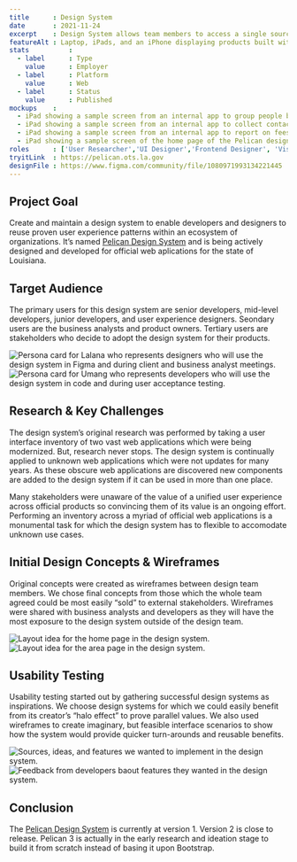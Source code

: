 ```yaml
---
title      : Design System
date       : 2021-11-24
excerpt    : Design System allows team members to access a single source of truth and quickly produce value.
featureAlt : Laptop, iPads, and an iPhone displaying products built with the design system.
stats          : 
  - label      : Type
    value      : Employer
  - label      : Platform
    value      : Web
  - label      : Status
    value      : Published
mockups    : 
  - iPad showing a sample screen from an internal app to group people by their permissions.
  - iPad showing a sample screen from an internal app to collect contact information from users.
  - iPad showing a sample screen from an internal app to report on fees received from permits.
  - iPad showing a sample screen of the home page of the Pelican design system site.
roles      : ['User Researcher','UI Designer','Frontend Designer', 'Visual Designer']
tryitLink  : https://pelican.ots.la.gov
designFile : https://www.figma.com/community/file/1080971993134221445
---
```


## Project Goal

Create and maintain a design system to enable developers and designers to reuse proven user experience patterns within an ecosystem of organizations. It’s named [Pelican Design System](https://pelican.ots.la.gov) and is being actively designed and developed for official web aplications for the state of Louisiana.

## Target Audience

The primary users for this design system are senior developers, mid-level developers, junior developers, and user experience designers. Seondary users are the business analysts and product owners. Tertiary users are stakeholders who decide to adopt the design system for their products.

![Persona card for Lalana who represents designers who will use the design system in Figma and during client and business analyst meetings.](/images/projects/design-system/persona-1.jpg)
![Persona card for Umang who represents developers who will use the design system in code and during user acceptance testing.](/images/projects/design-system/persona-2.jpg)

## Research & Key Challenges

The design system’s original research was performed by taking a user interface inventory of two vast web applications which were being modernized. But, research never stops. The design system is continually applied to unknown web applications which were not updates for many years. As these obscure web applications are discovered new components are added to the design system if it can be used in more than one place.

Many stakeholders were unaware of the value of a unified user experience across official products so convincing them of its value is an ongoing effort. Performing an inventory across a myriad of official web applications is a monumental task for which the design system has to flexible to accomodate unknown use cases.

## Initial Design Concepts & Wireframes

Original concepts were created as wireframes between design team members. We chose final concepts from those which the whole team agreed could be most easily “sold” to external stakeholders. Wireframes were shared with business analysts and developers as they will have the most exposure to the design system outside of the design team.

![Layout idea for the home page in the design system.](/images/projects/design-system/sketch-wireframe-1.jpg)
![Layout idea for the area page in the design system.](/images/projects/design-system/sketch-wireframe-2.jpg)

## Usability Testing

Usability testing started out by gathering successful design systems as inspirations. We choose design systems for  which we could easily benefit from its creator’s “halo effect” to prove parallel values. We also used wireframes to create imaginary, but feasible interface scenarios to show how the system would provide quicker turn-arounds and reusable benefits.

![Sources, ideas, and features we wanted to implement in the design system.](/images/projects/design-system/usability-1.jpg)
![Feedback from developers baout features they wanted in the design system.](/images/projects/design-system/usability-2.jpg)

## Conclusion

The [Pelican Design System](https://pelican.ots.la.gov) is currently at version 1. Version 2 is close to release. Pelican 3 is actually in the early research and ideation stage to build it from scratch instead of basing it upon Bootstrap.
